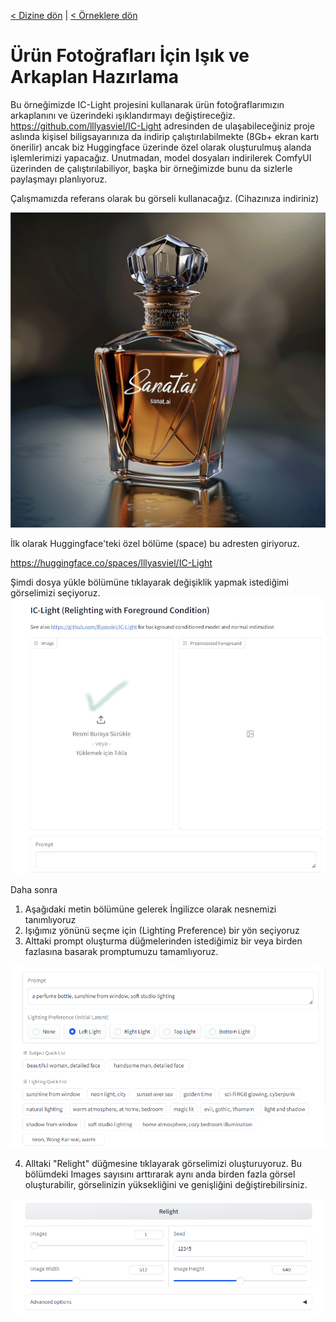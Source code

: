 <a href="/">< Dizine dön</a> | <a href="/ornekler">< Örneklere dön</a>

# Ürün Fotoğrafları İçin Işık ve Arkaplan Hazırlama

Bu örneğimizde IC-Light projesini kullanarak ürün fotoğraflarımızın arkaplanını ve üzerindeki ışıklandırmayı değiştireceğiz. 
https://github.com/lllyasviel/IC-Light adresinden de ulaşabileceğiniz proje aslında kişisel biligsayarınıza da indirip çalıştırılabilmekte (8Gb+ ekran kartı önerilir) ancak biz Huggingface üzerinde özel olarak oluşturulmuş alanda işlemlerimizi yapacağız. Unutmadan, model dosyaları indirilerek ComfyUI üzerinden de çalıştırılabiliyor, başka bir örneğimizde bunu da sizlerle paylaşmayı planlıyoruz.

Çalışmamızda referans olarak bu görseli kullanacağız. (Cihazınıza indiriniz)

![alt text](/gorseller/sanatai-parfum.png)

İlk olarak Huggingface'teki özel bölüme (space) bu adresten giriyoruz.

https://huggingface.co/spaces/lllyasviel/IC-Light

Şimdi dosya yükle bölümüne tıklayarak değişiklik yapmak istediğimi görselimizi seçiyoruz.
![alt text](/gorseller/ic-light1.jpg)

Daha sonra 
1) Aşağıdaki metin bölümüne gelerek İngilizce olarak nesnemizi tanımlıyoruz
2) Işığımız yönünü seçme için (Lighting Preference) bir yön seçiyoruz 
3) Alttaki prompt oluşturma düğmelerinden istediğimiz bir veya birden fazlasına basarak promptumuzu tamamlıyoruz.

![alt text](/gorseller/ic-light2.png)

4) Alltaki "Relight" düğmesine tıklayarak görselimizi oluşturuyoruz.
Bu bölümdeki Images sayısını arttırarak aynı anda birden fazla görsel oluşturabilir, görselinizin yüksekliğini ve genişliğini değiştirebilirsiniz.

![alt text](/gorseller/ic-light3.png)
